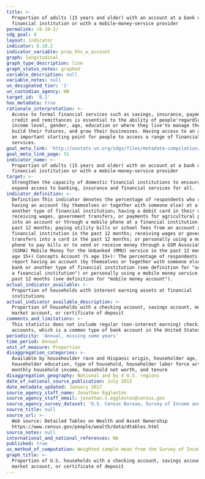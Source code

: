```yaml
---
title: >-
  Proportion of adults (15 years and older) with an account at a bank or other
  financial institution or with a mobile-money-service provider
permalink: /8-10-2/
sdg_goal: 8
layout: indicator
indicator: 8.10.2
indicator_variable: prop_hhs_w_account
graph: longitudinal
graph_type_description: line
graph_status_notes: graphed
variable_description: null
variable_notes: null
un_designated_tier: '1'
un_custodian_agency: WB
target_id: '8.1'
has_metadata: true
rationale_interpretation: >-
  Access to formal financial services such as savings, insurance, payments,
  credit and remittances is essential to the ability of people'regardless of
  income level, gender, age, education or where they live'to manage their lives,
  build their futures, and grow their businesses. Having access to an account is
  an important starting point for people to access a range of financial
  services.
goal_meta_link: 'http://unstats.un.org/sdgs/files/metadata-compilation/Metadata-Goal-8.pdf'
goal_meta_link_page: 51
indicator_name: >-
  Proportion of adults (15 years and older) with an account at a bank or other
  financial institution or with a mobile-money-service provider
target: >-
  Strengthen the capacity of domestic financial institutions to encourage and
  expand access to banking, insurance and financial services for all.
indicator_definition: >-
  Definition This indicator denotes the percentage of respondents who report
  having an account (by themselves or together with someone else) at a bank or
  another type of financial institution; having a debit card in their own name;
  receiving wages, government transfers, or payments for agricultural products
  into an account or through a mobile phone at a financial institution in the
  past 12 months; paying utility bills or school fees from an account at a
  financial institution in the past 12 months; receiving wages or government
  transfers into a card in the past 12 months; or personally using a mobile
  phone to pay bills or to send or receive money through a GSM Association
  (GSMA) Mobile Money for the Unbanked (MMU) service in the past 12 months (%
  age 15+) Concepts Account (% age 15+): The percentage of respondents who
  report having an account (by themselves or together with someone else) at a
  bank or another type of financial institution (see definition for "account at
  a financial institution") or personally using a mobile money service in the
  past 12 months (see definition for "mobile money account").
actual_indicator_available: >-
  Proportion of households with interest earning assets at financial
  institutions
actual_indicator_available_description: >-
  Proportion of households with a checking account, savings account, money
  market account, or certificate of deposit
comments_and_limitations: >-
  This statistic does not include regular (non-interest earning) checking
  accounts, which is a common type of bank account in the United States
periodicity: 'Annual, missing some years'
time_period: Annual
unit_of_measure: Proportion
disaggregation_categories: >-
  Available by househoulder race and Hispanic origin, householder age,
  householder education, type of household, householder labor force activity,
  monthly household income, household net worth, and tenure
disaggregation_geography: National and by 4 U.S. regions
date_of_national_source_publication: July 2013
date_metadata_updated: January 2017
source_agency_staff_name: Jonathan Eggleston
source_agency_staff_email: jonathan.s.eggleston@census.gov
source_agency_survey_dataset: 'U.S. Census Bureau, Survey of Income and Program Participation'
source_title: null
source_url: >-
  Web source: Detailed Tables on Wealth and Asset Ownership
  https://www.census.gov/people/wealth/data/dtables.html
source_notes: null
international_and_national_references: NA
published: true
us_method_of_computation: Weighted sample mean from the Survey of Income and Program Participation
graph_title: >-
  Proportion of U.S. households with a checking account, savings account, money
  market account, or certificate of deposit
---
```

